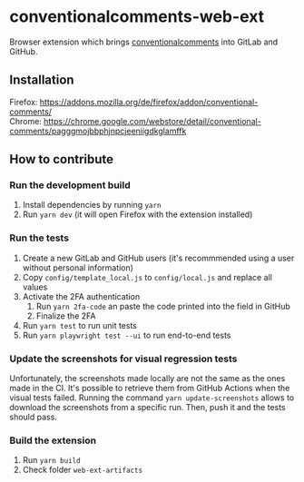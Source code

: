 # conventionalcomments-web-ext

Browser extension which brings [conventionalcomments](https://conventionalcomments.org/) into GitLab and GitHub.

## Installation

Firefox: https://addons.mozilla.org/de/firefox/addon/conventional-comments/  
Chrome: https://chrome.google.com/webstore/detail/conventional-comments/pagggmojbbphjnpcjeeniigdkglamffk

## How to contribute

### Run the development build

1. Install dependencies by running `yarn`
1. Run `yarn dev` (it will open Firefox with the extension installed)

### Run the tests

1. Create a new GitLab and GitHub users (it's recommmended using a user without personal information)
1. Copy `config/template_local.js` to `config/local.js` and replace all values
1. Activate the 2FA authentication
   1. Run `yarn 2fa-code` an paste the code printed into the field in GitHub
   1. Finalize the 2FA
1. Run `yarn test` to run unit tests
1. Run `yarn playwright test --ui` to run end-to-end tests

### Update the screenshots for visual regression tests

Unfortunately, the screenshots made locally are not the same as the ones made in the CI. It's possible to retrieve them from GitHub Actions when the visual tests failed. Running the command `yarn update-screenshots` allows to download the screenshots from a specific run. Then, push it and the tests should pass.

### Build the extension

1. Run `yarn build`
1. Check folder `web-ext-artifacts`
